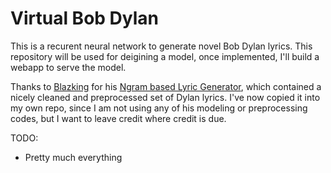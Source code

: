 # Virtual Bob Dylan

This is a recurent neural network to generate novel Bob Dylan lyrics. 
This repository will be used for deigining a model, once implemented, I'll build a webapp to serve the model.

Thanks to [Blazking](https://github.com/Blaziking) for his [Ngram based Lyric Generator](https://github.com/Blaziking/Lyrics-generation-using-Ngrams), which contained a nicely cleaned and preprocessed set of Dylan lyrics. I've now copied it into my own repo, since I am not using any of his modeling or preprocessing codes, but I want to leave credit where credit is due. 

TODO:
* Pretty much everything